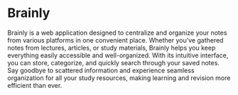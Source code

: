 # Brainly
Brainly is a web application designed to centralize and organize your notes from various platforms in one convenient place. Whether you’ve gathered notes from lectures, articles, or study materials, Brainly helps you keep everything easily accessible and well-organized. With its intuitive interface, you can store, categorize, and quickly search through your saved notes. Say goodbye to scattered information and experience seamless organization for all your study resources, making learning and revision more efficient than ever.
